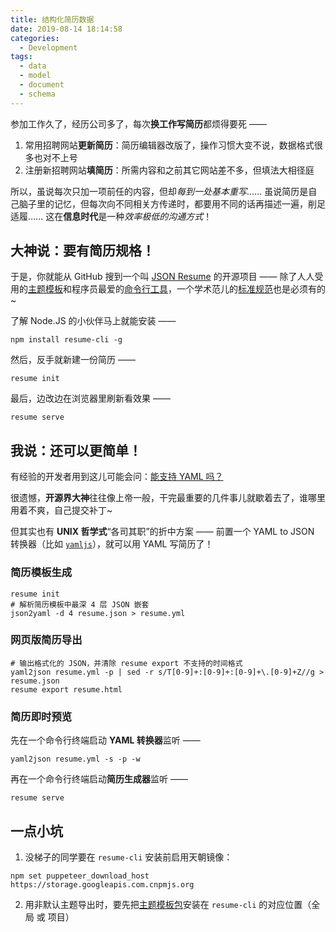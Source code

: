 ```yaml
---
title: 结构化简历数据
date: 2019-08-14 18:14:58
categories:
  - Development
tags:
  - data
  - model
  - document
  - schema
---
```


参加工作久了，经历公司多了，每次**换工作写简历**都烦得要死 ——

1. 常用招聘网站**更新简历**：简历编辑器改版了，操作习惯大变不说，数据格式很多也对不上号
2. 注册新招聘网站**填简历**：所需内容和之前其它网站差不多，但填法大相径庭

所以，虽说每次只加一项前任的内容，但却*每到一处基本重写*…… 虽说简历是自己脑子里的记忆，但每次向不同相关方传递时，都要用不同的话再描述一遍，削足适履…… 这在**信息时代**是一种*效率极低的沟通方式*！

## 大神说：要有简历规格！

于是，你就能从 GitHub 搜到一个叫 [JSON Resume][1] 的开源项目 —— 除了人人受用的[主题模板][2]和程序员最爱的[命令行工具][3]，一个学术范儿的[标准规范][4]也是必须有的~

了解 Node.JS 的小伙伴马上就能安装 ——

```shell
npm install resume-cli -g
```

然后，反手就新建一份简历 ——

```shell
resume init
```

最后，边改边在浏览器里刷新看效果 ——

```shell
resume serve
```

## 我说：还可以更简单！

有经验的开发者用到这儿可能会问：[能支持 YAML 吗？][5]

很遗憾，**开源界大神**往往像上帝一般，干完最重要的几件事儿就歇着去了，谁哪里用着不爽，自己提交补丁~

但其实也有 **UNIX 哲学式**“各司其职”的折中方案 —— 前置一个 YAML to JSON 转换器（比如 [`yamljs`][6]），就可以用 YAML 写简历了！

### 简历模板生成

```shell
resume init
# 解析简历模板中最深 4 层 JSON 嵌套
json2yaml -d 4 resume.json > resume.yml
```

### 网页版简历导出

```shell
# 输出格式化的 JSON，并清除 resume export 不支持的时间格式
yaml2json resume.yml -p | sed -r s/T[0-9]+:[0-9]+:[0-9]+\.[0-9]+Z//g > resume.json
resume export resume.html
```

### 简历即时预览

先在一个命令行终端启动 **YAML 转换器**监听 ——

```shell
yaml2json resume.yml -s -p -w
```

再在一个命令行终端启动**简历生成器**监听 ——

```shell
resume serve
```

## 一点小坑

1. 没梯子的同学要在 `resume-cli` 安装前启用天朝镜像：

```shell
npm set puppeteer_download_host https://storage.googleapis.com.cnpmjs.org
```

2. 用非默认主题导出时，要先把[主题模板包][7]安装在 `resume-cli` 的对应位置（全局 或 项目）

[1]: https://jsonresume.org/
[2]: https://jsonresume.org/themes/
[3]: https://jsonresume.org/getting-started/
[4]: https://jsonresume.org/schema/
[5]: https://github.com/jsonresume/resume-cli/issues/20
[6]: https://www.npmjs.com/package/yamljs
[7]: https://www.npmjs.com/search?q=jsonresume-theme-*
